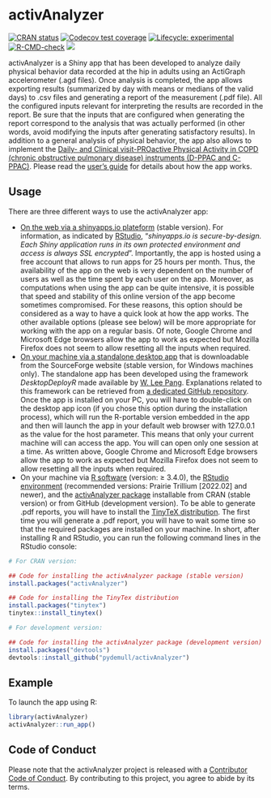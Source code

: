 
# activAnalyzer

<!-- badges: start -->

[![CRAN
status](https://www.r-pkg.org/badges/version/activAnalyzer)](https://CRAN.R-project.org/package=activAnalyzer)
[![Codecov test
coverage](https://codecov.io/gh/pydemull/activAnalyzer/branch/master/graph/badge.svg)](https://app.codecov.io/gh/pydemull/activAnalyzer?branch=master)
[![Lifecycle:
experimental](https://img.shields.io/badge/lifecycle-experimental-orange.svg)](https://lifecycle.r-lib.org/articles/stages.html#experimental)
[![R-CMD-check](https://github.com/pydemull/activAnalyzer/workflows/R-CMD-check/badge.svg)](https://github.com/pydemull/activAnalyzer/actions)
[![](http://cranlogs.r-pkg.org/badges/grand-total/activAnalyzer?color=blue)](https://cran.r-project.org/package=activAnalyzer)
<!-- badges: end -->

activAnalyzer is a Shiny app that has been developed to analyze daily
physical behavior data recorded at the hip in adults using an ActiGraph
accelerometer (.agd files). Once analysis is completed, the app allows
exporting results (summarized by day with means or medians of the valid
days) to .csv files and generating a report of the measurement (.pdf
file). All the configured inputs relevant for interpreting the results
are recorded in the report. Be sure that the inputs that are configured
when generating the report correspond to the analysis that was actually
performed (in other words, avoid modifying the inputs after generating
satisfactory results). In addition to a general analysis of physical
behavior, the app also allows to implement the [Daily- and Clinical
visit-PROactive Physical Activity in COPD (chronic obstructive pulmonary
disease) instruments (D-PPAC and
C-PPAC)](https://erj.ersjournals.com/content/early/2015/05/28/09031936.00183014).
Please read the [user’s
guide](https://github.com/pydemull/activAnalyzer/blob/master/inst/guide/user_guide_en.pdf)
for details about how the app works.

## Usage

There are three different ways to use the activAnalyzer app:

- [On the web via a shinyapps.io
  plateform](https://pydemull.shinyapps.io/activAnalyzer/) (stable
  version). For information, as indicated by
  [RStudio](https://www.shinyapps.io/), “*shinyapps.io is
  secure-by-design. Each Shiny application runs in its own protected
  environment and access is always SSL encrypted*”. Importantly, the app
  is hosted using a free account that allows to run apps for 25 hours
  per month. Thus, the availability of the app on the web is very
  dependent on the number of users as well as the time spent by each
  user on the app. Moreover, as computations when using the app can be
  quite intensive, it is possible that speed and stability of this
  online version of the app become sometimes compromised. For these
  reasons, this option should be considered as a way to have a quick
  look at how the app works. The other available options (please see
  below) will be more appropriate for working with the app on a regular
  basis. Of note, Google Chrome and Microsoft Edge browsers allow the
  app to work as expected but Mozilla Firefox does not seem to allow
  resetting all the inputs when required.
- [On your machine via a standalone desktop
  app](https://sourceforge.net/projects/activanalyzer) that is
  downloadable from the SourceForge website (stable version, for Windows
  machines only). The standalone app has been developed using the
  framework *DesktopDeployR* made available by [W. Lee
  Pang](https://github.com/wleepang). Explanations related to this
  framework can be retrieved from [a dedicated GitHub
  repository](https://github.com/wleepang/DesktopDeployR). Once the app
  is installed on your PC, you will have to double-click on the desktop
  app icon (if you chose this option during the installation process),
  which will run the R-portable version embedded in the app and then
  will launch the app in your default web browser with 127.0.0.1 as the
  value for the host parameter. This means that only your current
  machine will can access the app. You will can open only one session at
  a time. As written above, Google Chrome and Microsoft Edge browsers
  allow the app to work as expected but Mozilla Firefox does not seem to
  allow resetting all the inputs when required.
- On your machine via [R software](https://CRAN.R-project.org/)
  (version: $\ge$ 3.4.0), the [RStudio
  environment](https://www.rstudio.com/) (recommended versions: Prairie
  Trillium \[2022.02\] and newer), and the [activAnalyzer
  package](https://github.com/pydemull/activAnalyzer) installable from
  CRAN (stable version) or from GitHub (development version). To be able
  to generate .pdf reports, you will have to install the [TinyTeX
  distribution](https://yihui.org/tinytex/). The first time you will
  generate a .pdf report, you will have to wait some time so that the
  required packages are installed on your machine. In short, after
  installing R and RStudio, you can run the following command lines in
  the RStudio console:

``` r
# For CRAN version:

## Code for installing the activAnalyzer package (stable version)
install.packages("activAnalyzer")

## Code for installing the TinyTex distribution
install.packages("tinytex")
tinytex::install_tinytex()
```

``` r
# For development version:

## Code for installing the activAnalyzer package (development version)
install.packages("devtools")
devtools::install_github("pydemull/activAnalyzer")
```

## Example

To launch the app using R:

``` r
library(activAnalyzer)
activAnalyzer::run_app()
```

## Code of Conduct

Please note that the activAnalyzer project is released with a
[Contributor Code of
Conduct](https://pydemull.github.io/activAnalyzer/CODE_OF_CONDUCT.html).
By contributing to this project, you agree to abide by its terms.

